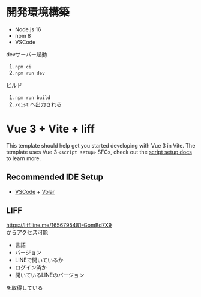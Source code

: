 # 開発環境構築
- Node.js 16
- npm 8
- VSCode

devサーバー起動
1. `npm ci`
1. `npm run dev`

ビルド
1. `npm run build`
1. `/dist` へ出力される

# Vue 3 + Vite + liff

This template should help get you started developing with Vue 3 in Vite. The template uses Vue 3 `<script setup>` SFCs, check out the [script setup docs](https://v3.vuejs.org/api/sfc-script-setup.html#sfc-script-setup) to learn more.

## Recommended IDE Setup

- [VSCode](https://code.visualstudio.com/) + [Volar](https://marketplace.visualstudio.com/items?itemName=johnsoncodehk.volar)

## LIFF
https://liff.line.me/1656795481-GomBd7X9  
からアクセス可能
- 言語
- バージョン
- LINEで開いているか
- ログイン済か
- 開いているLINEのバージョン

を取得している
